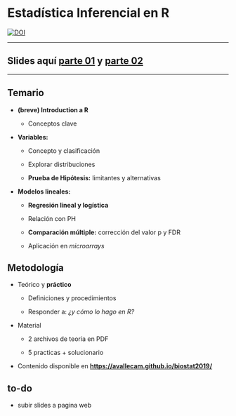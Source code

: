 # Estadística Inferencial en R



[![DOI](https://zenodo.org/badge/219005053.svg)](https://zenodo.org/badge/latestdoi/219005053)



-------

## Slides aquí [parte 01](https://avallecam.github.io/biostat2019/00-biostat2019-slides.html) y [parte 02](https://drive.google.com/file/d/1eYpsI9wNiIWYfYYikJLTJa6gka1P40hJ/view?usp=sharing)

-------

## Temario

- __(breve) Introduction a R__

  * Conceptos clave

- __Variables:__ 

  * Concepto y clasificación

  * Explorar distribuciones

  * __Prueba de Hipótesis:__ limitantes y alternativas

- __Modelos lineales:__ 

  * __Regresión lineal y logística__

  * Relación con PH

  * __Comparación múltiple:__ corrección del valor p y FDR

  * Aplicación en _microarrays_

## Metodología

- Teórico y __práctico__

  * Definiciones y procedimientos
  
  * Responder a: _¿y cómo lo hago en R?_

- Material

  * 2 archivos de teoría en PDF
  
  * 5 practicas + solucionario 

- Contenido disponible en __https://avallecam.github.io/biostat2019/__


## to-do

- subir slides a pagina web
